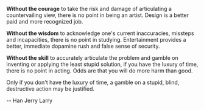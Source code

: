 




**Without the courage** to take the risk and damage of articulating a countervailing view, there is no point in being an artist. Design is a better paid and more recognized job.

**Without the wisdom** to acknowledge one's current inaccuracies, missteps and incapacities, there is no point in studying. Entertainment provides a better, immediate dopamine rush and false sense of security.

**Without the skill** to accurately articulate the problem and gamble on inventing or applying the least stupid solution, if you have the luxury of time, there is no point in acting. Odds are that you will do more harm than good. 

Only if you don't have the luxury of time, a gamble on a stupid, blind, destructive action may be justified.

-- Han Jerry Larry















